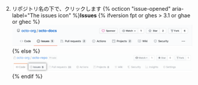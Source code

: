 2. リポジトリ名の下で、クリックします
{% octicon "issue-opened" aria-label="The issues icon" %}**Issues**
   {% ifversion fpt or ghes > 3.1 or ghae or ghec %}
   ![Issueタブ](/assets/images/help/repository/repo-tabs-issues.png){% else %}
![Issues tab](/assets/images/enterprise/3.1/help/repository/repo-tabs-issues.png){% endif %}
